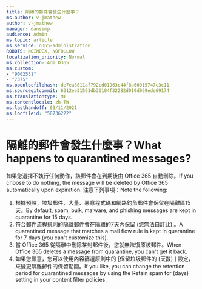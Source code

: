 ```yaml
---
title: 隔離的郵件會發生什麼事？
ms.author: v-jmathew
author: v-jmathew
manager: dansimp
audience: Admin
ms.topic: article
ms.service: o365-administration
ROBOTS: NOINDEX, NOFOLLOW
localization_priority: Normal
ms.collection: Adm_O365
ms.custom:
- "9002531"
- "7375"
ms.openlocfilehash: de7ea8011af792cd01963c44f8a60915747c3c11
ms.sourcegitcommit: 6312ee31561db36104f32282d019d069ede69174
ms.translationtype: MT
ms.contentlocale: zh-TW
ms.lasthandoff: 03/11/2021
ms.locfileid: "50736222"
---
```

# <a name="what-happens-to-quarantined-messages"></a><span data-ttu-id="d3696-102">隔離的郵件會發生什麼事？</span><span class="sxs-lookup"><span data-stu-id="d3696-102">What happens to quarantined messages?</span></span>

<span data-ttu-id="d3696-103">如果您選擇不執行任何動作，該郵件會在到期後由 Office 365 自動刪除。</span><span class="sxs-lookup"><span data-stu-id="d3696-103">If you choose to do nothing, the message will be deleted by Office 365 automatically upon expiration.</span></span> <span data-ttu-id="d3696-104">注意下列事項：</span><span class="sxs-lookup"><span data-stu-id="d3696-104">Note the following:</span></span>

1. <span data-ttu-id="d3696-105">根據預設，垃圾郵件、大量、惡意程式碼和網路釣魚郵件會保留在隔離區15天。</span><span class="sxs-lookup"><span data-stu-id="d3696-105">By default, spam, bulk, malware, and phishing messages are kept in quarantine for 15 days.</span></span>
2. <span data-ttu-id="d3696-106">符合郵件流程規則的隔離郵件會在隔離的7天內保留 (您無法自訂此) 。</span><span class="sxs-lookup"><span data-stu-id="d3696-106">A quarantined message that matches a mail flow rule is kept in quarantine for 7 days (you can't customize this).</span></span>
3. <span data-ttu-id="d3696-107">當 Office 365 從隔離中刪除某封郵件後，您就無法復原該郵件。</span><span class="sxs-lookup"><span data-stu-id="d3696-107">When Office 365 deletes a message from quarantine, you can't get it back.</span></span>
4. <span data-ttu-id="d3696-108">如果您願意，您可以使用內容篩選原則中的 [保留垃圾郵件的 (天數) ] 設定，來變更隔離郵件的保留期間。</span><span class="sxs-lookup"><span data-stu-id="d3696-108">If you like, you can change the retention period for quarantined messages by using the Retain spam for (days) setting in your content filter policies.</span></span>
